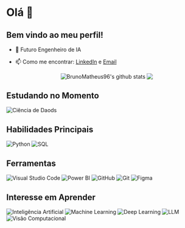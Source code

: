 
# Olá 👋

## Bem vindo ao meu perfil!


- 🔭 Futuro Engenheiro de IA
- 📫 Como me encontrar: [LinkedIn](https://www.linkedin.com/in/bruno-m-s-leite/) e [Email](mailto:b.stefanoleite@gmail.com)

  <p align="center">
  <img align="center" src="https://github-readme-stats.vercel.app/api?username=BrunoMatheus96&show_icons=true&hide=issues&count_private=true&theme=dark&hide_border=true" alt="BrunoMatheus96's github stats" />
  
  <img align="center" src="https://github-readme-stats.vercel.app/api/top-langs/?username=BrunoMatheus96&layout=compact&theme=dark&hide_border=true" />
</p>


## Estudando no Momento

![Ciência de Daods](https://img.shields.io/badge/Ciencia_de_dados-3776AB?style=for-the-badge&logo=python&logoColor=white)


## Habilidades Principais
![Python](https://camo.githubusercontent.com/a3f2c80768f2e7b18ac478321645871aa52600be5c52cb68ee704fe8e17a57ef/68747470733a2f2f696d672e736869656c64732e696f2f62616467652f2d707974686f6e2d3044313131373f7374796c653d666f722d7468652d6261646765266c6f676f3d707974686f6e266c6f676f436f6c6f723d313537324236266c6162656c436f6c6f723d304431313137) 
![SQL](https://img.shields.io/badge/Microsoft_SQL_Server-CC2927?style=for-the-badge&logo=microsoft-sql-server&logoColor=white)


## Ferramentas

![Visual Studio Code](https://img.shields.io/badge/Visual_Studio_Code-007ACC?style=for-the-badge&logo=visual-studio-code&logoColor=white&color=007ACC)
![Power BI](https://img.shields.io/badge/Power_BI-F7C300?style=for-the-badge&logo=powerbi&logoColor=white&color=F7C300)
![GitHub](https://img.shields.io/badge/GitHub-181717?style=for-the-badge&logo=github&logoColor=white)
![Git](https://camo.githubusercontent.com/46773c711c4ec242b91f8b7537d4a15dd98ab2df178a31256c9a1e883c4d61f1/68747470733a2f2f696d672e736869656c64732e696f2f62616467652f2d4769742d3044313131373f7374796c653d666f722d7468652d6261646765266c6f676f3d676974266c6162656c436f6c6f723d304431313137)
![Figma](https://camo.githubusercontent.com/8aec17fcf4d960b8e58cc844e236315b081f820c18ab12c496428ff1f30d6ac3/68747470733a2f2f696d672e736869656c64732e696f2f62616467652f2d6669676d612d3044313131373f7374796c653d666f722d7468652d6261646765266c6f676f3d6669676d61266c6162656c436f6c6f723d304431313137)

## Interesse em Aprender

![Inteligência Artificial](https://img.shields.io/badge/Intelig%C3%AAncia_Artificial-FF6F00?style=for-the-badge&logo=ai&logoColor=white&color=000000)
![Machine Learning](https://img.shields.io/badge/Machine_Learning-FF6F00?style=for-the-badge&logo=ml&logoColor=white&color=000000)
![Deep Learning](https://img.shields.io/badge/Deep_Learning-FF6F00?style=for-the-badge&logo=dl&logoColor=white&color=000000)
![LLM](https://img.shields.io/badge/LLM-FF6F00?style=for-the-badge&logo=openai&logoColor=white&color=000000)
![Visão Computacional](https://img.shields.io/badge/Vis%C3%A3o_Computacional-FF6F00?style=for-the-badge&logo=opencv&logoColor=white&color=000000)


